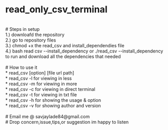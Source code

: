 # read_only_csv_terminal
<br>
# Steps in setup<br>
1.) downloafd the repository<br>
2.) go to repository files<br>
3.) chmod +x the read_csv and install_dependendies  file<br>
4.) bash read csv --install_dependency or ./read_csv --install_dependency 
to run and download all the dependencies that needed<br>
<br>
# How to use it<br>
* read_csv [option] [file url path]<br>
* read_csv -l for viewing in less<br>
* read_csv -m for viewing in more<br>
* read_csv -c for viewing in direct terminal<br>
* read_csv -t for viewing in txt file<br>
* read_csv -h for showing the usage & option<br>
* read_csv -v for showing author and version<br>
<br>
# Email me @ savjaylade84@gmail.com<br>
# Drop concern,issue,tips,or suggestion im happy to listen<br>

